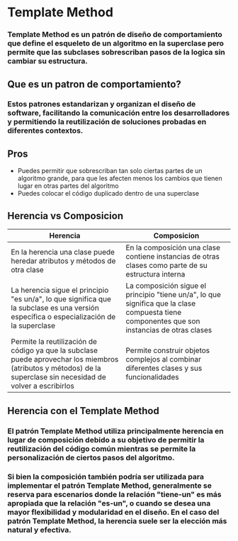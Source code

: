 # Template Method

### Template Method es un patrón de diseño de comportamiento que define el esqueleto de un algoritmo en la superclase pero permite que las subclases sobrescriban pasos de la logica sin cambiar su estructura.

## Que es un patron de comportamiento?
### Estos patrones estandarizan y organizan el diseño de software, facilitando la comunicación entre los desarrolladores y permitiendo la reutilización de soluciones probadas en diferentes contextos.


## Pros
* Puedes permitir que sobrescriban tan solo ciertas partes de un algoritmo grande, para que les afecten menos los cambios que tienen lugar en otras partes del algoritmo
* Puedes colocar el código duplicado dentro de una superclase

## Herencia vs Composicion
| Herencia   | Composicion |
| ------------- |-------------|
| En la herencia una clase puede heredar atributos y métodos de otra clase | En la composición una clase contiene instancias de otras clases como parte de su estructura interna |
| La herencia sigue el principio "es un/a", lo que significa que la subclase es una versión específica o especialización de la superclase|La composición sigue el principio "tiene un/a", lo que significa que la clase compuesta tiene componentes que son instancias de otras clases|
|Permite la reutilización de código ya que la subclase puede aprovechar los miembros (atributos y métodos) de la superclase sin necesidad de volver a escribirlos|Permite construir objetos complejos al combinar diferentes clases y sus funcionalidades|

## Herencia con el Template Method 
### El patrón Template Method utiliza principalmente herencia en lugar de composición debido a su objetivo de permitir la reutilización del código común mientras se permite la personalización de ciertos pasos del algoritmo.
### Si bien la composición también podría ser utilizada para implementar el patrón Template Method, generalmente se reserva para escenarios donde la relación "tiene-un" es más apropiada que la relación "es-un", o cuando se desea una mayor flexibilidad y modularidad en el diseño. En el caso del patrón Template Method, la herencia suele ser la elección más natural y efectiva.

     